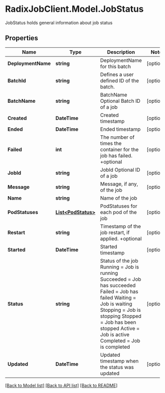 # RadixJobClient.Model.JobStatus
JobStatus holds general information about job status

## Properties

Name | Type | Description | Notes
------------ | ------------- | ------------- | -------------
**DeploymentName** | **string** | DeploymentName for this batch | [optional] 
**BatchId** | **string** | Defines a user defined ID of the batch. | [optional] 
**BatchName** | **string** | BatchName Optional Batch ID of a job | [optional] 
**Created** | **DateTime** | Created timestamp | [optional] 
**Ended** | **DateTime** | Ended timestamp | [optional] 
**Failed** | **int** | The number of times the container for the job has failed. +optional | [optional] 
**JobId** | **string** | JobId Optional ID of a job | [optional] 
**Message** | **string** | Message, if any, of the job | [optional] 
**Name** | **string** | Name of the job | 
**PodStatuses** | [**List&lt;PodStatus&gt;**](PodStatus.md) | PodStatuses for each pod of the job | [optional] 
**Restart** | **string** | Timestamp of the job restart, if applied. +optional | [optional] 
**Started** | **DateTime** | Started timestamp | [optional] 
**Status** | **string** | Status of the job Running &#x3D; Job is running Succeeded &#x3D; Job has succeeded Failed &#x3D; Job has failed Waiting &#x3D; Job is waiting Stopping &#x3D; Job is stopping Stopped &#x3D; Job has been stopped Active &#x3D; Job is active Completed &#x3D; Job is completed | [optional] 
**Updated** | **DateTime** | Updated timestamp when the status was updated | [optional] 

[[Back to Model list]](../README.md#documentation-for-models) [[Back to API list]](../README.md#documentation-for-api-endpoints) [[Back to README]](../README.md)


